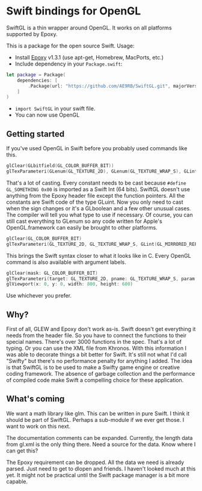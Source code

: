 # Swift bindings for OpenGL

SwiftGL is a thin wrapper around OpenGL. It works on all platforms supported by Epoxy.

This is a package for the open source Swift. Usage:

- Install [Epoxy](https://github.com/anholt/libepoxy) v1.3.1 (use apt-get, Homebrew, MacPorts, etc.)
- Include dependency in your `Package.swift`:
```swift
let package = Package(
    dependencies: [
        .Package(url: "https://github.com/AE9RB/SwiftGL.git", majorVersion: 1)
    ]
)
```
- `import SwiftGL` in your swift file.
- You can now use OpenGL


## Getting started

If you've used OpenGL in Swift before you probably used commands like this.
```swift
glClear(GLbitfield(GL_COLOR_BUFFER_BIT))
glTexParameteri(GLenum(GL_TEXTURE_2D), GLenum(GL_TEXTURE_WRAP_S), GLint(GL_MIRRORED_REPEAT))
```
That's a lot of casting. Every constant needs to be cast because `#define GL_SOMETHING 0x00`
is imported as a Swift Int (64 bits). SwiftGL doesn't use anything from the Epoxy header
file except the function pointers. All the constants are Swift code of the type GLuint. Now
you only need to cast when the sign changes or it's a GLboolean and a few other unusual cases.
The compiler will tell you what type to use if necessary. Of course, you can still cast
everything to GLenum so any code written for Apple's OpenGL.framework can easily be brought
to other platforms.
```swift
glClear(GL_COLOR_BUFFER_BIT)
glTexParameteri(GL_TEXTURE_2D, GL_TEXTURE_WRAP_S, GLint(GL_MIRRORED_REPEAT))
```
This brings the Swift syntax closer to what it looks like in C. Every OpenGL command is
also available with argument labels.
```swift
glClear(mask: GL_COLOR_BUFFER_BIT)
glTexParameteri(target: GL_TEXTURE_2D, pname: GL_TEXTURE_WRAP_S, param: GLint(GL_MIRRORED_REPEAT))
glViewport(x: 0, y: 0, width: 800, height: 600)
```
Use whichever you prefer.

## Why?

First of all, GLEW and Epoxy don't work as-is. Swift doesn't get everything it needs
from the header file. So you have to connect the functions to their special names.
There's over 3000 functions in the spec. That's a lot of typing. Or you can use the
XML file from Khronos. With this information I was able to decorate things a bit better
for Swift. It's still not what I'd call "Swifty" but there's no performance penalty for
anything I added. The idea is that SwiftGL is to be used to make a Swifty game engine
or creative coding framework. The absence of garbage collection and the performance of
compiled code make Swift a compelling choice for these application.

## What's coming

We want a math library like glm. This can be written in pure Swift. I think it should be
part of SwiftGL. Perhaps a sub-module if we ever get those. I want to work on this next.

The documentation comments can be expanded. Currently, the length data from gl.xml
is the only thing there. Need a source for the data. Know where I can get this?

The Epoxy requirement can be dropped. All the data we need is already parsed. Just need
to get to dlopen and friends. I haven't looked much at this yet. It might not be practical
until the Swift package manager is a bit more capable.
